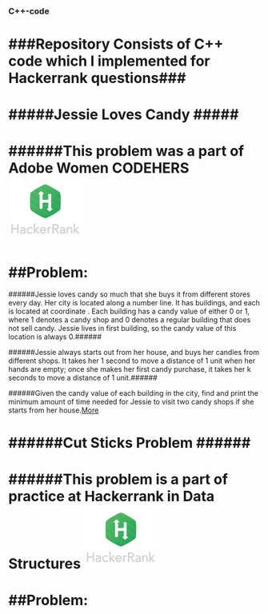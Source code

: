 ### C++-code


###Repository Consists of C++ code which I implemented for Hackerrank questions###
============================================================
#####Jessie Loves Candy #####
===============================================================
######This problem was a part of Adobe Women CODEHERS ![Alt](/hackerRankLogo.png "HR")
================================================================
##Problem:
================================================================
######Jessie loves candy so much that she buys it from  different stores every day. Her city is located along a number line. It has  buildings,  and each  is located at coordinate . Each building has a candy value of either 0 or 1, where 1 denotes a candy shop and 0 denotes a regular building that does not sell candy. Jessie lives in first building, so the candy value of this location is always 0.######

######Jessie always starts out from her house,  and buys her candies from  different shops. It takes her 1 second to move a distance of 1 unit when her hands are empty; once she makes her first candy purchase, it takes her k seconds to move a distance of 1 unit.######

######Given the candy value of each building in the city, find and print the minimum amount of time needed for Jessie to visit two candy shops if she starts from her house.[More](/problem_statement_Jessie.md "Problem Statement")
######


######Cut Sticks Problem ######
==========================================================================

######This problem is a part of practice at Hackerrank in Data Structures ![Alt](/hackerRankLogo.png "HR")
===========================================================================
##Problem:
======================================================================




